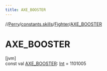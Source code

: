 ```yaml
---
title: AXE_BOOSTER
---
```

//[Perry](../../../index.html)/[constants.skills](../index.html)/[Fighter](index.html)/[AXE_BOOSTER](-a-x-e_-b-o-o-s-t-e-r.html)



# AXE_BOOSTER



[jvm]\
const val [AXE_BOOSTER](-a-x-e_-b-o-o-s-t-e-r.html): [Int](https://kotlinlang.org/api/latest/jvm/stdlib/kotlin/-int/index.html) = 1101005




